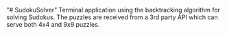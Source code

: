 "# SudokuSolver" 
Terminal application using the backtracking algorithm for solving Sudokus. The puzzles are received from a 3rd party API which can serve both 4x4 and 9x9 puzzles.
